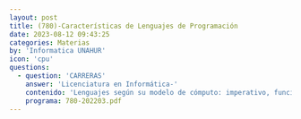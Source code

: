 ```yaml
---
layout: post
title: (780)-Características de Lenguajes de Programación
date: 2023-08-12 09:43:25
categories: Materias
by: 'Informatica UNAHUR'
icon: 'cpu'
questions:
  - question: 'CARRERAS'
    answer: 'Licenciatura en Informática-'
    contenido: 'Lenguajes según su modelo de cómputo: imperativo, funcional, objetos, lógico. Estructuras de datos en los diferentes paradigmas. Lenguajes según sus características: Lenguajes tipados y no tipados. Mecanismos de binding (estático y dinámico). Mecanismos de pasaje de parámetros (valor, referencia, nombre, otros). Formas de llevar a cabo la ejecución (compilación, interpretación, máquinas virtuales). Formas de administración de memoria (explícita y garbage collection). Lenguajes según su propósito: generales, de dominio específico, de scripting. Lenguajes con semánticas operacional, denotacional, axiomática. Lenguajes de Programación: Entidades y ligaduras. Sistema de Tipos, Niveles de Polimorfismo. Encapsulamiento y Abstracción. Conceptos de Intérpretes y Compiladores. Criterios de Diseño y de Implementación de Lenguajes de Programación. Nociones básicas de semántica formal.'
    programa: 780-202203.pdf
---
```

